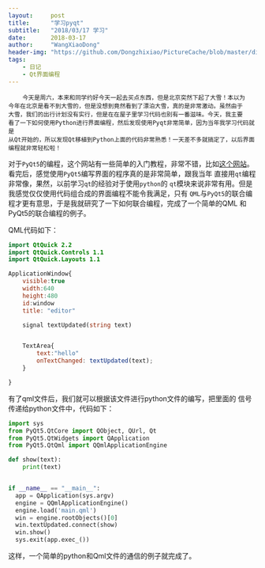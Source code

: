 ```yaml
---
layout:     post
title:      "学习pyqt"
subtitle:   "2018/03/17 学习"
date:       2018-03-17
author:     "WangXiaoDong"
header-img: "https://github.com/Dongzhixiao/PictureCache/blob/master/diaryPic/20180317.jpg?raw=true"
tags:
    - 日记
    - Qt界面编程
---
```


```
    今天是周六，本来和同学约好今天一起去买点东西，但是北京突然下起了大雪！本以为
今年在北京是看不到大雪的，但是没想到竟然看到了漂泊大雪，真的是非常激动。虽然由于
大雪，我们的出行计划没有实行，但是在在屋子里学习代码也别有一番滋味。今天，我主要
看了一下如何使用Python进行界面编程，然后发现使用Pyqt非常简单，因为当年我学习代码就是
从Qt开始的，所以发现Qt移植到Python上面的代码非常熟悉！一天差不多就搞定了，以后界面
编程就非常轻松啦！
```

对于`PyQt5`的编程，这个网站有一些简单的入门教程，非常不错，比如<a target="_blank" href="http://bbs.fishc.com/forum.php?mod=viewthread&tid=59816">这个网站</a>。
看完后，感觉使用`PyQt5`编写界面的程序真的是非常简单，跟我当年
直接用`qt`编程非常像，果然，以前学习`qt`的经验对于使用`python`的
`qt`模块来说非常有用。但是我感觉仅仅使用代码组合成的界面编程不能令我满足，只有
`QML`与`PyQt5`的联合编程才更有意思，于是我就研究了一下如何联合编程，完成了一个简单的QML
和PyQt5的联合编程的例子。

QML代码如下：

```main.qml
import QtQuick 2.2
import QtQuick.Controls 1.1
import QtQuick.Layouts 1.1

ApplicationWindow{
    visible:true
    width:640
    height:480
    id:window
    title: "editor"

    signal textUpdated(string text)


    TextArea{
        text:"hello"
        onTextChanged: textUpdated(text);
    }

}
```

有了qml文件后，我们就可以根据该文件进行python文件的编写，把里面的
信号传递给python文件中，代码如下：

```python
import sys
from PyQt5.QtCore import QObject, QUrl, Qt
from PyQt5.QtWidgets import QApplication
from PyQt5.QtQml import QQmlApplicationEngine

def show(text):
    print(text)


if __name__ == "__main__":
  app = QApplication(sys.argv)
  engine = QQmlApplicationEngine()
  engine.load('main.qml')
  win = engine.rootObjects()[0]
  win.textUpdated.connect(show)
  win.show()
  sys.exit(app.exec_())
```

这样，一个简单的python和Qml文件的通信的例子就完成了。